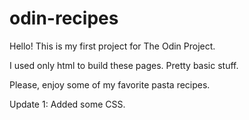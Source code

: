 # odin-recipes
Hello! This is my first project for The Odin Project.

I used only html to build these pages. Pretty basic stuff.

Please, enjoy some of my favorite pasta recipes.

Update 1: Added some CSS.
